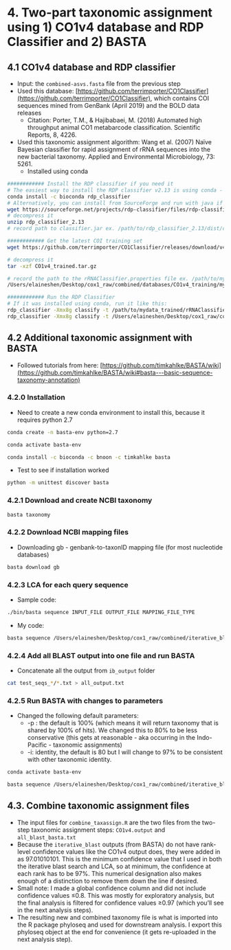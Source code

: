 # 4. Two-part taxonomic assignment using 1) CO1v4 database and RDP Classifier and 2) BASTA 

## 4.1 CO1v4 database and RDP classifier

- Input: the `combined-asvs.fasta` file from the previous step
- Used this database: [https://github.com/terrimporter/CO1Classifier](https://github.com/terrimporter/CO1Classifier), which contains COI sequences mined from GenBank (April 2019) and the BOLD data releases
    - Citation: Porter, T.M., & Hajibabaei, M. (2018) Automated high throughput animal CO1 metabarcode classification. Scientific Reports, 8, 4226.
- Used this taxonomic assignment algorithm: Wang et al. (2007) Naïve Bayesian classifier for rapid assignment of rRNA sequences into the new bacterial taxonomy. Applied and Environmental Microbiology, 73: 5261.
    - Installed using conda
```bash
############ Install the RDP classifier if you need it
# The easiest way to install the RDP classifier v2.13 is using conda - I used this
conda install -c bioconda rdp_classifier
# Alternatively, you can install from SourceForge and run with java if you don't use conda
wget https://sourceforge.net/projects/rdp-classifier/files/rdp-classifier/rdp_classifier_2.13.zip
# decompress it
unzip rdp_classifier_2.13
# record path to classifier.jar ex. /path/to/rdp_classifier_2.13/dist/classifier.jar

############ Get the latest COI training set
wget https://github.com/terrimporter/CO1Classifier/releases/download/v4/CO1v4_trained.tar.gz

# decompress it
tar -xzf CO1v4_trained.tar.gz

# record the path to the rRNAClassifier.properties file ex. /path/to/mydata_trained/rRNAClassifier.properties
/Users/elaineshen/Desktop/cox1_raw/combined/databases/CO1v4_training/mydata_trained/rRNAClassifier.properties

############ Run the RDP Classifier 
# If it was installed using conda, run it like this:
rdp_classifier -Xmx8g classify -t /path/to/mydata_trained/rRNAClassifier.properties -o rdp.output query.fasta
rdp_classifier -Xmx8g classify -t /Users/elaineshen/Desktop/cox1_raw/combined/databases/CO1v4_training/mydata_trained/rRNAClassifier.properties -o CO1v4.output /Users/elaineshen/Desktop/cox1_raw/combined/combined-asvs.fasta
```

## 4.2 Additional taxonomic assignment with BASTA

- Followed tutorials from here: [https://github.com/timkahlke/BASTA/wiki](https://github.com/timkahlke/BASTA/wiki#basta---basic-sequence-taxonomy-annotation)

### 4.2.0 Installation

- Need to create a new conda environment to install this, because it requires python 2.7

```bash
conda create -n basta-env python=2.7
```
```bash
conda activate basta-env
```
```bash
conda install -c bioconda -c bnoon -c timkahlke basta
```

- Test to see if installation worked

```bash
python -m unittest discover basta
```

### 4.2.1 Download and create NCBI taxonomy

```bash
basta taxonomy
```

### 4.2.2 Download NCBI mapping files

- Downloading gb - genbank-to-taxonID mapping file (for most nucleotide databases)

```bash
basta download gb
```

### 4.2.3 LCA for each query sequence

- Sample code:

```bash
./bin/basta sequence INPUT_FILE OUTPUT_FILE MAPPING_FILE_TYPE
```

- My code:

```bash
basta sequence /Users/elaineshen/Desktop/cox1_raw/combined/iterative_blast/ib_output/test_seqs_0/blasted_20210510_0809_e1e-50.txt  blasted_20210510_0809_e1e-50_basta.out gb
```

### 4.2.4 Add all BLAST output into one file and run BASTA

- Concatenate all the output from `ib_output` folder

```bash
cat test_seqs_*/*.txt > all_output.txt
```

### 4.2.5 Run BASTA with changes to parameters

- Changed the following default parameters:
    - -p : the default is 100% (which means it will return taxonomy that is shared by 100% of hits). We changed this to 80% to be less conservative (this gets at reasonable - aka occurring in the Indo-Pacific - taxonomic assignments)
    - -i: identity, the default is 80 but I will change to 97% to be consistent with other taxonomic identity.

```bash
conda activate basta-env
```

```bash
basta sequence /Users/elaineshen/Desktop/cox1_raw/combined/iterative_blast/ib_output/all_output.txt  all_blast_basta.txt gb -i 97 -p 80 
```

## 4.3. Combine taxonomic assignment files

- The input files for `combine_taxassign.R` are the two files from the two-step taxonomic assignment steps: `CO1v4.output` and `all_blast_basta.txt`
- Because the `iterative_blast` outputs (from BASTA) do not have rank-level confidence values like the CO1v4 output does, they were added in as 97.01010101. This is the minimum confidence value that I used in both the iterative blast search and LCA, so at minimum, the confidence at each rank has to be 97%. This numerical designation also makes enough of a distinction to remove them down the line if desired.
- Small note: I made a global confidence column and did not include confidence values ≤0.8. This was mostly for exploratory analysis, but the final analysis is filtered for confidence values ≥0.97 (which you’ll see in the next analysis steps).
- The resulting new and combined taxonomy file is what is imported into the R package phyloseq and used for downstream analysis. I export this phyloseq object at the end for convenience (it gets re-uploaded in the next analysis step).

